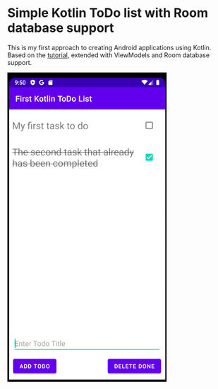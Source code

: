 # Simple Kotlin ToDo list with Room database support

This is my first approach to creating Android applications using Kotlin. Based on the [tutorial](https://www.youtube.com/watch?v=BBWyXo-3JGQ), extended with ViewModels and Room database support.

![alt text](./docs/main.png "title")